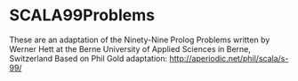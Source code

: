 # SCALA99Problems
These are an adaptation of the Ninety-Nine Prolog Problems written by Werner Hett at the Berne University of Applied Sciences in Berne, Switzerland
Based on Phil Gold adaptation: http://aperiodic.net/phil/scala/s-99/
